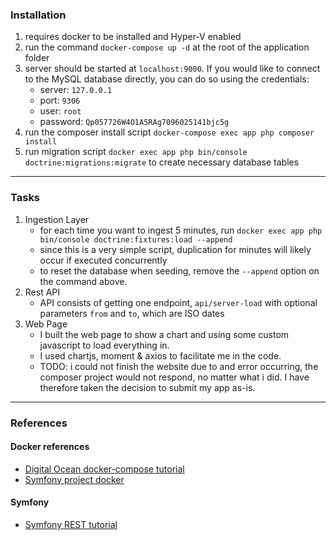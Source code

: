 ### Installation
 1. requires docker to be installed and Hyper-V enabled
 2. run the command `docker-compose up -d` at the root of the application folder
 3. server should be started at `localhost:9000`. If you would like to connect to the MySQL database directly, you can do so
 using the credentials: 
    - server:  `127.0.0.1`
    - port:  `9306`
    - user:  `root`
    - password: `Qp057726W4O1A5RAg7096025141bjc5g`
 4. run the composer install script `docker-compose exec app php composer install`
 4. run migration script `docker exec app php bin/console doctrine:migrations:migrate` to create necessary database tables

________________________

### Tasks
 1. Ingestion Layer
    - for each time you want to ingest 5 minutes, run `docker exec app php bin/console doctrine:fixtures:load --append`
    - since this is a very simple script, duplication for minutes will likely occur if executed concurrently
    - to reset the database when seeding, remove the `--append` option on the command above.
 2. Rest API
    - API consists of getting one endpoint, `api/server-load` with optional parameters `from` and `to`, which are ISO dates
 3. Web Page
    - I built the web page to show a chart and using some custom javascript to load everything in.
    - I used chartjs, moment & axios to facilitate me in the code.
    - TODO: i could not finish the website due to and error occurring, the composer project would not respond, 
    no matter what i did. I have therefore taken the decision to submit my app as-is.
 

________________________

### References

#### Docker references
 - [Digital Ocean docker-compose tutorial][1]
 - [Symfony project docker][2]

#### Symfony
 - [Symfony REST tutorial][3]


[1]: https://www.digitalocean.com/community/tutorials/how-to-set-up-laravel-nginx-and-mysql-with-docker-compose
[2]: https://knplabs.com/en/blog/how-to-dockerise-a-symfony-4-project
[3]: https://medium.com/q-software/symfony-5-the-rest-the-crud-and-the-swag-7430cb84cd5
